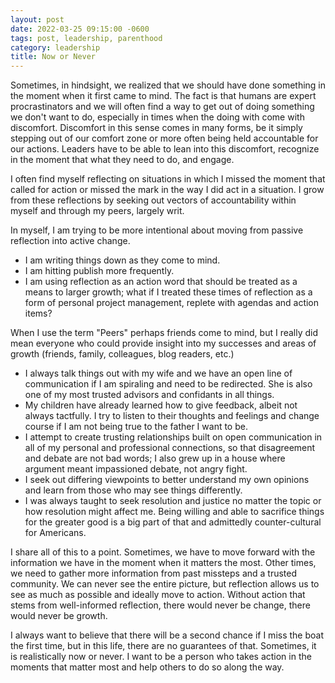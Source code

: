 ```yaml
---
layout: post
date: 2022-03-25 09:15:00 -0600
tags: post, leadership, parenthood
category: leadership
title: Now or Never
---
```


Sometimes, in hindsight, we realized that we should have done something in the moment when it first came to mind. The fact is that humans are expert procrastinators and we will often find a way to get out of doing something we don't want to do, especially in times when the doing with come with discomfort. Discomfort in this sense comes in many forms, be it simply stepping out of our comfort zone or more often being held accountable for our actions. Leaders have to be able to lean into this discomfort, recognize in the moment that what they need to do, and engage.

I often find myself reflecting on situations in which I missed the moment that called for action or missed the mark in the way I did act in a situation. I grow from these reflections by seeking out vectors of accountability within myself and through my peers, largely writ. 

In myself, I am trying to be more intentional about moving from passive reflection into active change.
- I am writing things down as they come to mind.
- I am hitting publish more frequently.
- I am using reflection as an action word that should be treated as a means to larger growth; what if I treated these times of reflection as a form of personal project management, replete with agendas and action items?

When I use the term "Peers" perhaps friends come to mind, but I really did mean everyone who could provide insight into my successes and areas of growth (friends, family, colleagues, blog readers, etc.)
- I always talk things out with my wife and we have an open line of communication if I am spiraling and need to be redirected. She is also one of my most trusted advisors and confidants in all things.
- My children have already learned how to give feedback, albeit not always tactfully. I try to listen to their thoughts and feelings and change course if I am not being true to the father I want to be.
- I attempt to create trusting relationships built on open communication in all of my personal and professional connections, so that disagreement and debate are not bad words; I also grew up in a house where argument meant impassioned debate, not angry fight.
- I seek out differing viewpoints to better understand my own opinions and learn from those who may see things differently.
- I was always taught to seek resolution and justice no matter the topic or how resolution might affect me. Being willing and able to sacrifice things for the greater good is a big part of that and admittedly counter-cultural for Americans.

I share all of this to a point. Sometimes, we have to move forward with the information we have in the moment when it matters the most. Other times, we need to gather more information from past missteps and a trusted community. We can never see the entire picture, but reflection allows us to see as much as possible and ideally move to action. Without action that stems from well-informed reflection, there would never be change, there would never be growth.

I always want to believe that there will be a second chance if I miss the boat the first time, but in this life, there are no guarantees of that. Sometimes, it is realistically now or never. I want to be a person who takes action in the moments that matter most and help others to do so along the way.
